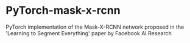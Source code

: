 # PyTorch-mask-x-rcnn
PyTorch implementation of the Mask-X-RCNN network proposed in the 'Learning to Segment Everything' paper by Facebook AI Research
